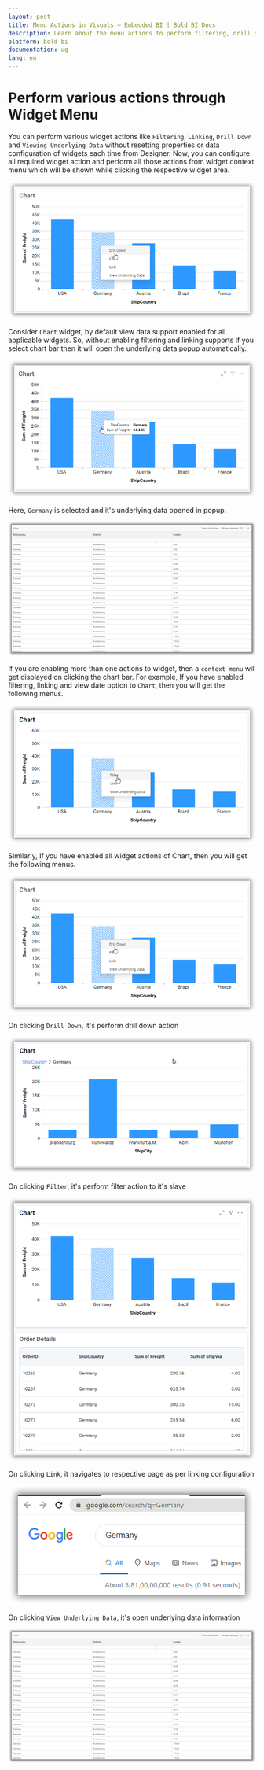 ```yaml
---
layout: post
title: Menu Actions in Visuals – Embedded BI | Bold BI Docs
description: Learn about the menu actions to perform filtering, drill down, linking and view underlying data in Bold BI.
platform: bold-bi
documentation: ug
lang: en
---
```


# Perform various actions through Widget Menu

You can perform various widget actions like `Filtering`, `Linking`, `Drill Down` and `Viewing Underlying Data` without resetting properties or data configuration of widgets each time from Designer. Now, you can configure all required widget action and perform all those actions from widget context menu which will be shown while clicking the respective widget area. 

![widget with all option](/static/assets/visualizing-data/working-with-widgets/images/widget_action_with_all_option.png)

Consider `Chart` widget, by default view data support enabled for all applicable widgets. So, without enabling filtering and linking supports if you select chart bar then it will open the underlying data popup automatically.

![widget selection](/static/assets/visualizing-data/working-with-widgets/images/chart_widget_bar_selection.png)

Here, `Germany` is selected and it's underlying data opened in popup.

![widget view data](/static/assets/visualizing-data/working-with-widgets/images/widget_action_view_data.png)

If you are enabling more than one actions to widget, then a `context menu` will get displayed on clicking the chart bar. For example, If you have enabled filtering, linking and view date option to `Chart`, then you will get the following menus.

![widget action with limited menu data](/static/assets/visualizing-data/working-with-widgets/images/widget_action_limited_menu.png)

Similarly, If you have enabled all widget actions of Chart, then you will get the following menus.

![widget with all option](/static/assets/visualizing-data/working-with-widgets/images/widget_action_with_all_option.png)

On clicking `Drill Down`, it's perform drill down action

![chart drill down](/static/assets/visualizing-data/working-with-widgets/images/widget_action_drilldown.png)

On clicking `Filter`, it's perform filter action to it's slave

![chart filter action](/static/assets/visualizing-data/working-with-widgets/images/widget_action_filtering.png)

On clicking `Link`, it navigates to respective page as per linking configuration

![chart linking](/static/assets/visualizing-data/working-with-widgets/images/widget_action_linking.png)

On clicking `View Underlying Data`, it's open underlying data information

![widget view data](/static/assets/visualizing-data/working-with-widgets/images/widget_action_view_data.png)






